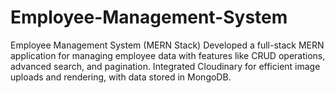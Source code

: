 # Employee-Management-System
Employee Management System (MERN Stack) Developed a full-stack MERN application for managing employee data with features like CRUD operations, advanced search, and pagination. Integrated Cloudinary for efficient image uploads and rendering, with data stored in MongoDB. 
